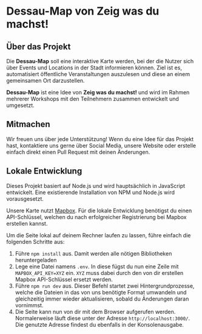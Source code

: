 # Dessau-Map von Zeig was du machst!

## Über das Projekt
Die **Dessau-Map** soll eine interaktive Karte werden, bei der die Nutzer sich über Events und Locations 
in der Stadt informieren können. Ziel ist es, automatisiert öffentliche Veranstaltungen auszulesen
und diese an einem gemeinsamen Ort darzustellen.

**Dessau-Map** ist eine Idee von **Zeig was du machst!** und wird im Rahmen mehrerer Workshops mit
den Teilnehmern zusammen entwickelt und umgesetzt.

## Mitmachen
Wir freuen uns über jede Unterstützung! Wenn du eine Idee für das Projekt hast, kontaktiere uns
gerne über Social Media, unsere Website oder erstelle einfach direkt einen Pull Request mit deinen
Änderungen.

## Lokale Entwicklung
Dieses Projekt basiert auf Node.js und wird hauptsächlich in JavaScript entwickelt. Eine existierende
Installation von NPM und Node.js wird vorausgesetzt.

Unsere Karte nutzt [Mapbox](https://www.mapbox.com/). Für die lokale Entwicklung benötigst du einen
API-Schlüssel, welchen du nach erfolgreicher Registrierung bei Mapbox erstellen kannst.

Um die Seite lokal auf deinem Rechner laufen zu lassen, führe einfach die folgenden Schritte aus:
1. Führe ```npm install``` aus. Damit werden alle nötigen Bibliotheken heruntergeladen
2. Lege eine Datei namens ```.env```. In diese fügst du nun eine Zeile mit ```MAPBOX_API_KEY=XYZ```
ein. ```XYZ``` muss dabei durch den von dir erstellen Mapbox API-Schlüssel ersetzt werden.
3. Führe ```npm run dev``` aus. Dieser Befehl startet zwei Hintergrundprozesse, welche die Dateien
in das von uns benötigte Format umwandeln und gleichzeitig immer wieder aktualisieren, sobald du
Änderungen daran vornimmst.
4. Die Seite kann nun von dir mit dem Browser aufgerufen werden. Normalerweise läuft diese unter der
Adresse ```http://localhost:3000/```. Die genutzte Adresse
findest du ebenfalls in der Konsolenausgabe.
